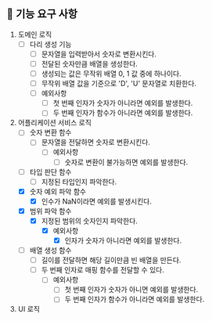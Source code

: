 
## 🚀  기능 요구 사항

 1. 도메인 로직
	- [ ] 다리 생성 기능
		- [ ] 문자열을 입력받아서 숫자로 변환시킨다.
		- [ ] 전달된 숫자만큼 배열을 생성한다.
		- [ ] 생성되는 값은 무작위 배열 0, 1 값 중에 하나이다.
		- [ ] 무작위 배열 값을 기준으로 'D', 'U' 문자열로 치환한다.
		- [ ] 예외사항
			- [ ] 첫 번째 인자가 숫자가 아니라면 예외를 발생한다.
			- [ ] 두 번째 인자가 함수가 아니라면 예외를 발생한다.
2.  어플리케이션 서비스 로직
	 - [ ] 숫자 변환 함수
		 - [ ] 문자열을 전달하면 숫자로 변환시킨다.
			 - [ ] 예외사항
				 - [ ] 숫자로 변환이 불가능하면 예외를 발생한다.
	 - [ ] 타입 판단 함수
		 - [ ] 지정된 타입인지 파악한다.
	 - [x] 숫자 예외 파악 함수
		 - [x] 인수가 NaN이라면 예외를 발생시킨다.
     - [x] 범위 파악 함수
	     - [x] 지정된 범위의 숫자인지 파악한다.
		     - [x] 예외사항
			     - [x] 인자가 숫자가 아니라면 예외를 발생한다.
     - [ ]  배열 생성 함수
	     - [ ] 길이를 전달하면 해당 길이만큼 빈 배열을 만든다.
	     - [ ] 두 번째 인자로 매핑 함수를 전달할 수 있다.
			 - [ ] 예외사항
				 - [ ] 첫 번째 인자가 숫자가 아니면 예외를 발생한다.
				 - [ ] 두 번째 인자가 함수가 아니라면 예외를 발생한다.

3.  UI 로직
